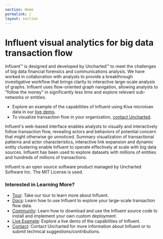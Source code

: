 ```yaml
---
section: Home
permalink: /
layout: section
---
```


Influent <span class="tagline">visual analytics for big data transaction flow</span>
=======================================================

Influent™ is designed and developed by Uncharted™ to meet the challenges of big data financial forensics and communications analysis. We have worked in collaboration with analysts to provide a breakthrough investigative workflow that brings clarity to interactive large-scale analysis of graphs. Influent uses flow-oriented graph navigation, allowing analysts to "follow the money" in significantly less time and explore relevant sub-networks or entities.

- Explore an example of the capabilities of Influent using Kiva microloan data in our [live demo](http://influent.org/kiva/).
- To visualize transaction flow in your organization, [contact Uncharted](contact/).

Influent's web-based interface enables analysts to visually and interactively follow transaction flow, revealing actors and behaviors of potential concern that might otherwise go unnoticed. Summary visualization of transactional patterns and actor characteristics, interactive link expansion and dynamic entity clustering enable Influent to operate effectively at scale with big data sources. Influent has been used to explore datasets with millions of entities and hundreds of millions of transactions.

Influent is an open source software product managed by Uncharted Software Inc. The MIT License is used.

### Interested in Learning More? ###

- [Tour](tour/): Take our tour to learn more about Influent.
- [Docs](docs/user-guide/): Learn how to use Influent to explore your large-scale transaction flow data.
- [Community](community/developer-docs/): Learn how to download and use the Influent source code to install and implement your own custom deployment.
- [Live Example](demos/): Explore a live demo of the capabilities of Influent.
- [Contact](contact/): Contact Uncharted for more information about Influent or to submit technical suggestions/contributions.